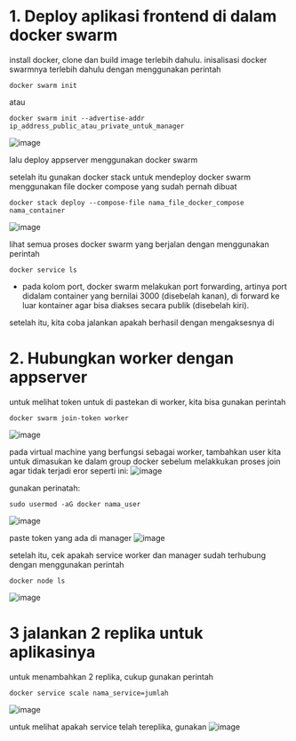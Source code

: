 # 1. Deploy aplikasi frontend di dalam docker swarm

install docker, clone dan build image terlebih dahulu.
inisalisasi docker swarmnya terlebih dahulu dengan menggunakan perintah
```
docker swarm init
```
atau
```
docker swarm init --advertise-addr ip_address_public_atau_private_untuk_manager
```
![image](https://user-images.githubusercontent.com/36489276/206170532-9a2ddfce-2406-47c6-b028-d50ef81f331a.png)

lalu deploy appserver menggunakan docker swarm

setelah itu gunakan docker stack untuk mendeploy docker swarm menggunakan file docker compose yang sudah pernah dibuat
```
docker stack deploy --compose-file nama_file_docker_compose nama_container
```
![image](https://user-images.githubusercontent.com/36489276/206172266-5dece7ce-1ea4-4d8c-99c8-1545dab545de.png)

lihat semua proses docker swarm yang berjalan dengan menggunakan perintah
```
docker service ls
```
* pada kolom port, docker swarm melakukan port forwarding, artinya port didalam container yang bernilai 3000 (disebelah kanan), di forward ke luar kontainer agar bisa diakses secara publik (disebelah kiri).

setelah itu, kita coba jalankan apakah berhasil dengan mengaksesnya di 

# 2. Hubungkan worker dengan appserver

untuk melihat token untuk di pastekan di worker, kita bisa gunakan perintah
```
docker swarm join-token worker
```
![image](https://user-images.githubusercontent.com/36489276/205978797-13fa8327-6bde-4a28-ae35-1b195e50b3e5.png)

pada virtual machine yang berfungsi sebagai worker, tambahkan user kita untuk dimasukan ke dalam group docker sebelum melakkukan proses join agar tidak terjadi eror seperti ini:
![image](https://user-images.githubusercontent.com/36489276/205981306-2154d3ad-bbcb-4956-819d-f06bf0acd532.png)

gunakan perinatah:
```
sudo usermod -aG docker nama_user
```
![image](https://user-images.githubusercontent.com/36489276/205980953-2d1ace81-a515-4e6d-81b5-a68c1fbb3c30.png)

paste token yang ada di manager
![image](https://user-images.githubusercontent.com/36489276/206175098-bd41ef40-69e6-419c-b17d-4e18e45ca0a4.png)

setelah itu, cek apakah service worker dan manager sudah terhubung dengan menggunakan perintah
```
docker node ls
```
![image](https://user-images.githubusercontent.com/36489276/206175119-66e7a256-db9a-4c5c-826d-ac602a5a2ba7.png)

# 3 jalankan 2 replika untuk aplikasinya

untuk menambahkan 2 replika, cukup gunakan perintah
```
docker service scale nama_service=jumlah
```
![image](https://user-images.githubusercontent.com/36489276/205984320-f0a0949e-79f0-4b8e-b379-e3f7033145c4.png)

untuk melihat apakah service telah tereplika, gunakan
![image](https://user-images.githubusercontent.com/36489276/205985412-cf5f37d0-a5a9-4f34-83d4-9f0a99e31a05.png)

